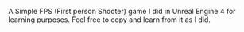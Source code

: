 A Simple FPS (First person Shooter) game I did in Unreal Engine 4 for learning purposes. Feel free to copy and learn from it as I did.